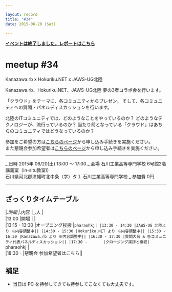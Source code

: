 ```yaml
---

layout: record
title: "#34"
date: 2015-06-20 (Sat)

---
```


<p>
<a href="./report.html"><strong>イベントは終了しました。レポートはこちら</strong></a></p>

meetup #34
===========

Kanazawa.rb x Hokuriku.NET x JAWS-UG北陸

Kanazawa.rb、Hokuriku.NET、JAWS-UG北陸 夢の3者コラボ会を行います。

「クラウド」をテーマに、各コミュニティからプレゼン。
そして、各コミュニティへの質問・パネルディスカッションを行います。

北陸のITコミュニティでは、どのようなことをやっているのか？
どのようなテクノロジーが、流行っているのか？
当たり前となっている「クラウド」はあちらのコミュニティではどうなっているのか？

参加をご希望の方は<a href="https://atnd.org/events/66303">こちらのページ</a>から申し込み手続きを実施ください。\
また懇親会参加希望者は<a href="https://atnd.org/events/66304">こちらのページ</a>から申し込み手続きを実施ください。

  ----------- ------------------------------------------------
  \_.日時     2015年 06/20(土) 13:00 〜 17:00
  \_.会場     石川工業高等専門学校 6号館2階 講義室（in-situ教室I）<br>石川県河北郡津幡町北中条（字）タ１ 石川工業高等専門学校</a>
  \_.参加費   0円
  ----------- ------------------------------------------------

ざっくりタイムテーブル
----------------------

|*.時間 |*.内容 |\_.人 |\
|13:00 |開場 | |\
|13:15 - 13:30 |オープニング挨拶 |`pharaohkj|
|13:30 - 14:30 |JAWS-UG 北陸より ※内容調整中||
|14:30 - 15:30 |Hokuriku.NET より ※内容調整中||
|15:30 - 16:30 |Kanazawa.rb より ※内容調整中||
|16:30 - 17:30 |質問大会 & 各コミュニティ代表パネルディスカッション||
|17:30 -       |クロージング挨拶と撤収| `pharaohkj |\
|18:30 - |懇親会 参加希望者はこちら||

補足
----

* 当日は PC を持参してきても持参してこなくても大丈夫です。
